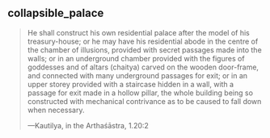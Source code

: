 ## collapsible_palace
> He shall construct his own residential palace after the model of his treasury-house; or he may have his residential abode in the centre of the chamber of illusions, provided with secret passages made into the walls; or in an underground chamber provided with the figures of goddesses and of altars (chaitya) carved on the wooden door-frame, and connected with many underground passages for exit; or in an upper storey provided with a staircase hidden in a wall, with a passage for exit made in a hollow pillar, the whole building being so constructed with mechanical contrivance as to be caused to fall down when necessary.
> 
> —Kautilya, in the Arthaśāstra, 1.20:2